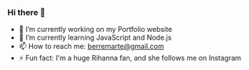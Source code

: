 ### Hi there 👋

- 🔭 I’m currently working on my Portfolio website
- 🌱 I’m currently learning JavaScript and Node.js
- 📫 How to reach me: berremarte@gmail.com
- ⚡ Fun fact: I'm a huge Rihanna fan, and she follows me on Instagram
